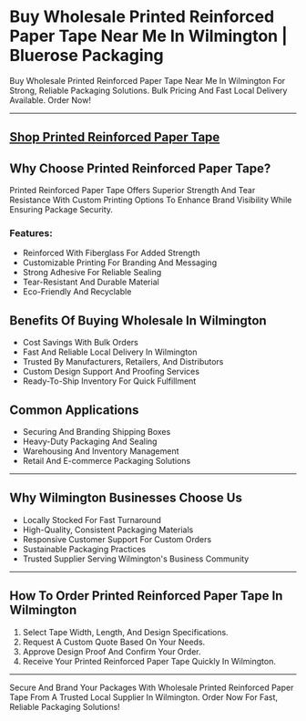 # Buy Wholesale Printed Reinforced Paper Tape Near Me In Wilmington | Bluerose Packaging

Buy Wholesale Printed Reinforced Paper Tape Near Me In Wilmington For Strong, Reliable Packaging Solutions. Bulk Pricing And Fast Local Delivery Available. Order Now!  

---
[Shop Printed Reinforced Paper Tape](https://www.bluerosepackaging.com/product/printed-reinforced-paper-tape/)
---

## Why Choose Printed Reinforced Paper Tape?

Printed Reinforced Paper Tape Offers Superior Strength And Tear Resistance With Custom Printing Options To Enhance Brand Visibility While Ensuring Package Security.

### Features:

- Reinforced With Fiberglass For Added Strength  
- Customizable Printing For Branding And Messaging  
- Strong Adhesive For Reliable Sealing  
- Tear-Resistant And Durable Material  
- Eco-Friendly And Recyclable  

## Benefits Of Buying Wholesale In Wilmington

- Cost Savings With Bulk Orders  
- Fast And Reliable Local Delivery In Wilmington  
- Trusted By Manufacturers, Retailers, And Distributors  
- Custom Design Support And Proofing Services  
- Ready-To-Ship Inventory For Quick Fulfillment  

## Common Applications

- Securing And Branding Shipping Boxes  
- Heavy-Duty Packaging And Sealing  
- Warehousing And Inventory Management  
- Retail And E-commerce Packaging Solutions  

---

## Why Wilmington Businesses Choose Us

- Locally Stocked For Fast Turnaround  
- High-Quality, Consistent Packaging Materials  
- Responsive Customer Support For Custom Orders  
- Sustainable Packaging Practices  
- Trusted Supplier Serving Wilmington's Business Community  

---

## How To Order Printed Reinforced Paper Tape In Wilmington

1. Select Tape Width, Length, And Design Specifications.  
2. Request A Custom Quote Based On Your Needs.  
3. Approve Design Proof And Confirm Your Order.  
4. Receive Your Printed Reinforced Paper Tape Quickly In Wilmington.  

---

Secure And Brand Your Packages With Wholesale Printed Reinforced Paper Tape From A Trusted Local Supplier In Wilmington. Order Now For Fast, Reliable Packaging Solutions!

